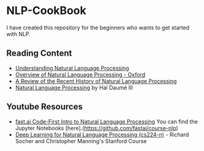 # NLP-CookBook
I have created this repository for the beginners who wants to get started with NLP.

## Reading Content
- [Understanding Natural Language Processing](https://www.analyticsvidhya.com/blog/2017/01/ultimate-guide-to-understand-implement-natural-language-processing-codes-in-python/)
- [Overview of Natural Language Processing - Oxford](https://academic.oup.com/jamia/article/18/5/544/829676)
- [A Review of the Recent History of Natural Language Processing](http://blog.aylien.com/a-review-of-the-recent-history-of-natural-language-processing/)
- [Natural Language Processing](https://nlpers.blogspot.com/) by Hal Daumé III

## Youtube Resources
- [fast.ai Code-First Intro to Natural Language Processing](https://www.fast.ai/2019/07/08/fastai-nlp/) You can find the Jupyter Notebooks [here].(https://github.com/fastai/course-nlp)
- [Deep Learning for Natural Language Processing (cs224-n)](https://web.stanford.edu/class/cs224n/) - Richard Socher and Christopher Manning's Stanford Course

